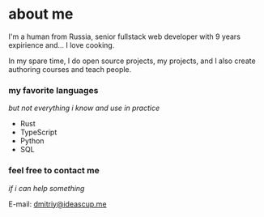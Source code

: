 # about me

I'm a human from Russia, senior fullstack web developer with 9 years expirience and... I love cooking.

In my spare time, I do open source projects, my projects, and I also create authoring courses and teach people.

### my favorite languages
_but not everything i know and use in practice_

- Rust
- TypeScript
- Python
- SQL

### feel free to contact me

_if i can help something_

E-mail: dmitriy@ideascup.me
